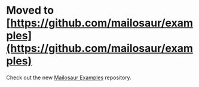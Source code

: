 # Moved to [https://github.com/mailosaur/examples](https://github.com/mailosaur/examples)

Check out the new [Mailosaur Examples](https://github.com/mailosaur/examples) repository.
